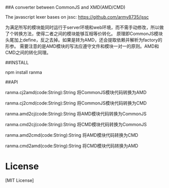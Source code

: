 ##A converter between CommonJS and XMD(AMD/CMD)

The javascript lexer bases on jssc: https://github.com/army8735/jssc

为满足所写的模块能同时运行于server环境和web环境，而不需手动修改，所以做了个转换方法，使得二者之间的模块能够互相等价转化。
原理即CommonJS模块头尾加上define，反之去掉。如果是转为AMD，还会提取依赖并解析为factory的形参。
需要注意的是AMD模块的写法应遵守文件和模块一对一的原则。AMD和CMD之间的转化同理。

##INSTALL

npm install ranma

##API

ranma.cj2amd(code:String):String
将CommonJS模块代码转换为AMD

ranma.cj2cmd(code:String):String
将CommonJS模块代码转换为CMD

ranma.amd2cj(code:String):String
将AMD模块代码转换为CommonJS

ranma.cmd2cj(code:String):String
将CMD模块代码转换为CommonJS

ranma.amd2cmd(code:String):String
将AMD模块代码转换为CMD

ranma.cmd2amd(code:String):String
将CMD模块代码转换为AMD

# License

[MIT License]